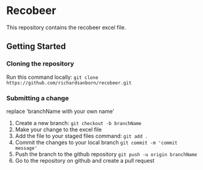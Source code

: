 # Recobeer

This repository contains the recobeer excel file.

## Getting Started

### Cloning the repository

Run this command locally:
`git clone https://github.com/richardsanborn/recobeer.git`

### Submitting a change

replace 'branchName with your own name'

1. Create a new branch:
   `git checkout -b branchName`
2. Make your change to the excel file
3. Add the file to your staged files command:
   `git add .`
4. Commit the changes to your local branch
   `git commit -m 'commit message'`
5. Push the branch to the github repository
   `git push -u origin branchName`
6. Go to the repository on github and create a pull request
